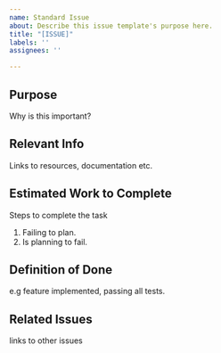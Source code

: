 ```yaml
---
name: Standard Issue
about: Describe this issue template's purpose here.
title: "[ISSUE]"
labels: ''
assignees: ''

---
```


## Purpose
Why is this important?

## Relevant Info
Links to resources, documentation etc.

## Estimated Work to Complete
Steps to complete the task
1. Failing to plan.
2. Is planning to fail.

## Definition of Done
e.g feature implemented, passing all tests.

## Related Issues
links to other issues
